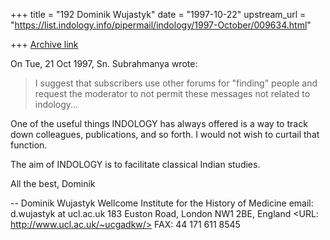 +++
title = "192 Dominik Wujastyk"
date = "1997-10-22"
upstream_url = "https://list.indology.info/pipermail/indology/1997-October/009634.html"

+++
[Archive link](https://list.indology.info/pipermail/indology/1997-October/009634.html)

On Tue, 21 Oct 1997, Sn. Subrahmanya wrote:

> I suggest that subscribers use other forums for "finding" people and
> request the moderator to not permit these messages not related to
> indology...

One of the useful things INDOLOGY has always offered is a way to track
down colleagues, publications, and so forth.  I would not wish to curtail
that function.

The aim of INDOLOGY is to facilitate classical Indian studies.


All the best,
Dominik

--
Dominik Wujastyk            Wellcome Institute for the History of Medicine
email: d.wujastyk at ucl.ac.uk       183 Euston Road, London NW1 2BE, England
<URL: http://www.ucl.ac.uk/~ucgadkw/>                 FAX: 44 171 611 8545




